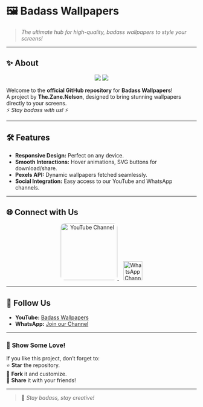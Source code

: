 # 🖼️ **Badass Wallpapers**  
> *The ultimate hub for high-quality, badass wallpapers to style your screens!*

---

## ✨ **About**
<p align="center">
  <img src="https://img.shields.io/badge/Version-1.0.0-blue?style=flat-square">
  <img src="https://img.shields.io/badge/Website-Created--On-December--23--2024-green?style=flat-square">
</p>

Welcome to the **official GitHub repository** for **Badass Wallpapers**!  
A project by **The.Zane.Nelson**, designed to bring stunning wallpapers directly to your screens.  
⚡ *Stay badass with us!* ⚡

---

## 🛠️ **Features**
- **Responsive Design:** Perfect on any device.  
- **Smooth Interactions:** Hover animations, SVG buttons for download/share.  
- **Pexels API:** Dynamic wallpapers fetched seamlessly.  
- **Social Integration:** Easy access to our YouTube and WhatsApp channels.

---



## 🌐 **Connect with Us**
<p align="center">
  <a href="https://www.youtube.com/@BadassWallpapers" target="_blank">
    <img src="https://upload.wikimedia.org/wikipedia/commons/9/9e/YouTube_Logo_2017.svg" alt="YouTube Channel" width="150" style="border-radius: 10px;">
  </a>
  &nbsp;&nbsp;
  <a href="https://whatsapp.com/channel/0029VaivPm93QxRxq865UO1M" target="_blank">
    <img src="https://upload.wikimedia.org/wikipedia/commons/6/6b/WhatsApp.svg" alt="WhatsApp Channel" width="50">
  </a>
</p>

---

## 🌟 **Follow Us**
- **YouTube:** [Badass Wallpapers](https://www.youtube.com/@BadassWallpapers)  
- **WhatsApp:** [Join our Channel](https://whatsapp.com/channel/0029VaivPm93QxRxq865UO1M)

---

### 🚀 **Show Some Love!**
If you like this project, don’t forget to:  
⭐ **Star** the repository.  
🍴 **Fork** it and customize.  
💬 **Share** it with your friends!

---
> 🖤 *Stay badass, stay creative!*  
